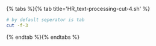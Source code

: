 {% tabs %}{% tab title='HR_text-processing-cut-4.sh' %}

```sh
# by default seperator is tab
cut -f-3
```

{% endtab %}{% endtabs %}
